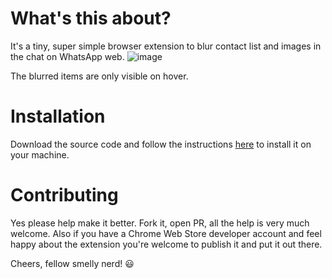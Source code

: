 # What's this about?
It's a tiny, super simple browser extension to blur contact list and images in the chat on WhatsApp web.
![image](https://github.com/user-attachments/assets/b33f48e3-e886-4a3f-83b0-c51993400f28)

The blurred items are only visible on hover.

# Installation
Download the source code and follow the instructions [here](https://developer.chrome.com/docs/extensions/get-started/tutorial/hello-world#load-unpacked) to install it on your machine.

# Contributing
Yes please help make it better. Fork it, open PR, all the help is very much welcome.
Also if you have a Chrome Web Store developer account and feel happy about the extension you're welcome to publish it and put it out there.

Cheers, fellow smelly nerd! 😃

